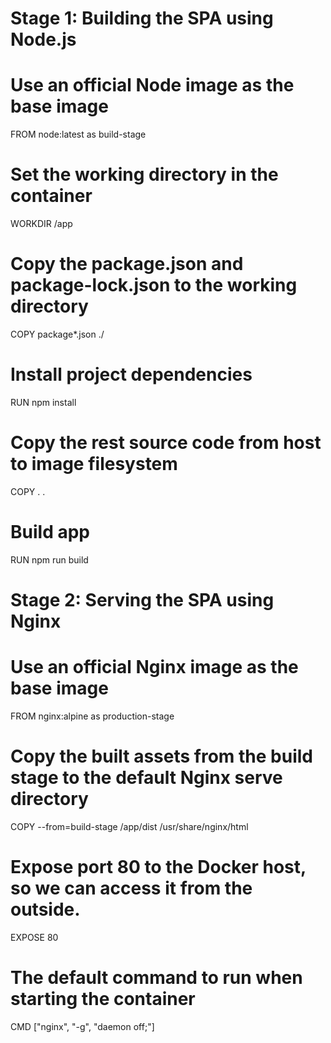 # Stage 1: Building the SPA using Node.js
# Use an official Node image as the base image
FROM node:latest as build-stage

# Set the working directory in the container
WORKDIR /app

# Copy the package.json and package-lock.json to the working directory
COPY package*.json ./

# Install project dependencies
RUN npm install

# Copy the rest source code from host to image filesystem
COPY . .

# Build app
RUN npm run build

# Stage 2: Serving the SPA using Nginx
# Use an official Nginx image as the base image
FROM nginx:alpine as production-stage

# Copy the built assets from the build stage to the default Nginx serve directory
COPY --from=build-stage /app/dist /usr/share/nginx/html

# Expose port 80 to the Docker host, so we can access it from the outside.
EXPOSE 80

# The default command to run when starting the container
CMD ["nginx", "-g", "daemon off;"]

